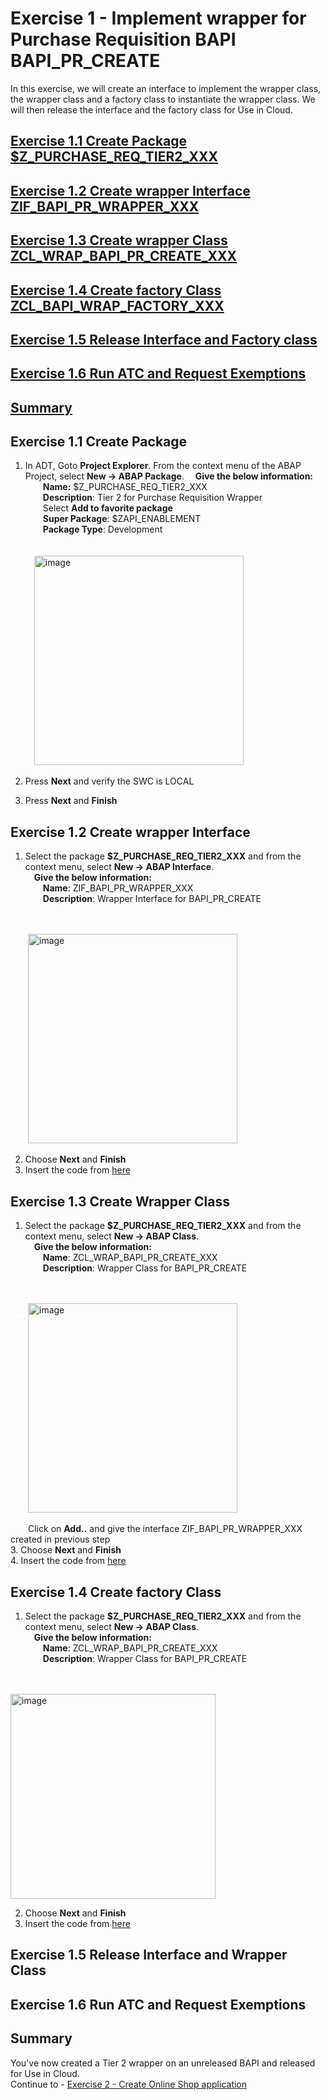 # Exercise 1 - Implement wrapper for Purchase Requisition BAPI BAPI_PR_CREATE
In this exercise, we will create an interface to implement the wrapper class, the wrapper class and a factory class to instantiate the wrapper class. We will then release the interface and the factory class for Use in Cloud.
  
## [Exercise 1.1 Create Package $Z_PURCHASE_REQ_TIER2_XXX](#exercise-11-create-package) 
## [Exercise 1.2 Create wrapper Interface ZIF_BAPI_PR_WRAPPER_XXX](#exercise-12-create-wrapper-interface)
## [Exercise 1.3 Create wrapper Class ZCL_WRAP_BAPI_PR_CREATE_XXX](#exercise-13-create-wrapper-class)  
## [Exercise 1.4 Create factory Class ZCL_BAPI_WRAP_FACTORY_XXX](#exercise-14-create-factory-class)  
## [Exercise 1.5 Release Interface and Factory class](#exercise-15-release-interface-and-factory-class) 
## [Exercise 1.6 Run ATC and Request Exemptions](#exercise-16-run-atc-and-request-exemptions) 
## [Summary](#summary)


## Exercise 1.1 Create Package
1. In ADT, Goto **Project Explorer**. From the context menu of the ABAP Project, select **New -> ABAP Package**.
   &emsp;**Give the below information:**  
   &emsp;&emsp;**Name:** $Z_PURCHASE_REQ_TIER2_XXX  
   &emsp;&emsp;**Description**: Tier 2 for Purchase Requisition Wrapper  
   &emsp;&emsp;Select **Add to favorite package**  
   &emsp;&emsp;**Super Package**: $ZAPI_ENABLEMENT   
   &emsp;&emsp;**Package Type**: Development
   <br>
   <br>  
   &emsp;<img width="335" alt="image" src="https://github.com/SAP-samples/teched2023-DT168/assets/102820487/d7b2fee7-6556-4b31-8386-aaa018df1c24">
   
1. Press **Next** and verify the SWC is LOCAL
2. Press **Next** and **Finish**

## Exercise 1.2 Create wrapper Interface  
1. Select the package **$Z_PURCHASE_REQ_TIER2_XXX** and from the context menu, select **New -> ABAP Interface**.  
&emsp;**Give the below information:**  
&emsp;&emsp;**Name**: ZIF_BAPI_PR_WRAPPER_XXX  
&emsp;&emsp;**Description**: Wrapper Interface for BAPI_PR_CREATE  
<br>
<br>  
&emsp;&emsp;<img width="335" alt="image" src="https://github.com/SAP-samples/teched2023-DT168/assets/102820487/f7d54fd5-cf22-463b-95d7-186b7934c149">

2. Choose **Next** and **Finish**  
3. Insert the code from [here](../src/zif_bapi_pr_wrapper_xxx.txt) 
   
## Exercise 1.3 Create Wrapper Class   
1. Select the package **$Z_PURCHASE_REQ_TIER2_XXX** and from the context menu, select **New -> ABAP Class**.  
&emsp;**Give the below information:**  
&emsp;&emsp;**Name**: ZCL_WRAP_BAPI_PR_CREATE_XXX  
&emsp;&emsp;**Description**: Wrapper Class for BAPI_PR_CREATE
<br>
<br> 
&emsp;&emsp;<img width="335" alt="image" src=https://github.com/SAP-samples/teched2023-DT168/assets/102820487/241e1453-aee9-4608-bcc7-9b31ed6ab4de)>

&emsp;&emsp;Click on **Add..** and give the interface ZIF_BAPI_PR_WRAPPER_XXX created in previous step  
3. Choose **Next** and **Finish**  
4. Insert the code from [here](../src/zcl_wrap_bapi_pr_create_xxx.txt)  
    
## Exercise 1.4 Create factory Class  
1. Select the package **$Z_PURCHASE_REQ_TIER2_XXX** and from the context menu, select **New -> ABAP Class**.  
&emsp;**Give the below information:**  
&emsp;&emsp;**Name**: ZCL_WRAP_BAPI_PR_CREATE_XXX  
&emsp;&emsp;**Description**: Wrapper Class for BAPI_PR_CREATE  
<br>
<br> 
<img width="328" alt="image" src="https://github.com/SAP-samples/teched2023-DT168/assets/102820487/85100e91-acf4-4026-8a54-0e48221d4487">

2. Choose **Next** and **Finish**  
3. Insert the code from [here](../src/zcl_bapi_wrap_factory_xxx.txt)  
## Exercise 1.5 Release Interface and Wrapper Class       
## Exercise 1.6 Run ATC and Request Exemptions        
## Summary       
You've now created a Tier 2 wrapper on an unreleased BAPI and released for Use in Cloud.  
Continue to - [Exercise 2 - Create Online Shop application](../ex2/README.md)  
